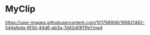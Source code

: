 # MyClip


https://user-images.githubusercontent.com/101798906/199821462-544afeda-8f3d-44d6-ab3a-7d42d0811fe7.mp4

